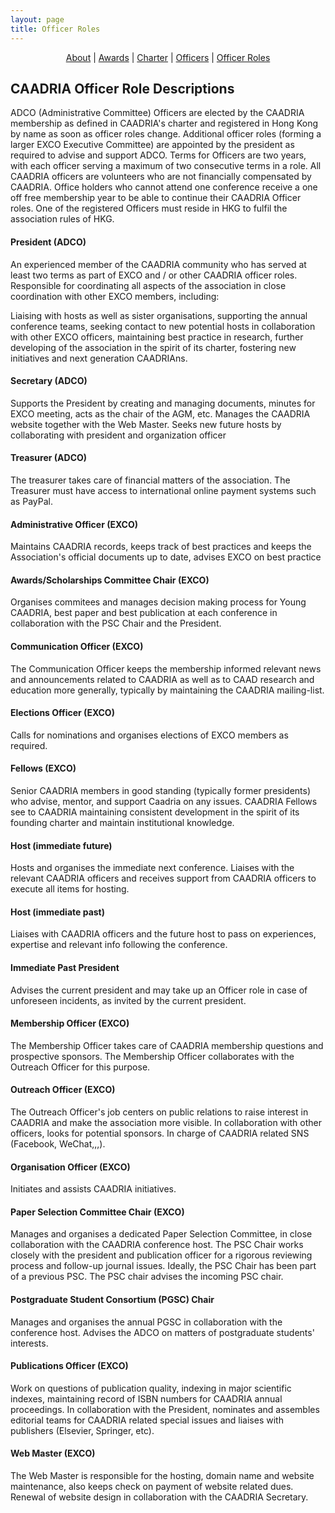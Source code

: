 ```yaml
---
layout: page
title: Officer Roles
---
```


<div align="center">
 <a href="/about">About</a> | <a href="/awards">Awards</a> | <a href="/charter">Charter</a> | <a href="/officers">Officers</a> | <a href="/officerroles">Officer Roles</a>
</div>

## CAADRIA Officer Role Descriptions

ADCO (Administrative Committee) Officers are elected by the CAADRIA membership as defined in CAADRIA's charter and registered in Hong Kong by name as soon as officer roles change. Additional officer roles (forming a larger EXCO Executive Committee) are appointed by the president as required to advise and support ADCO. Terms for Officers are two years, with each officer serving a maximum of two consecutive terms in a role. All CAADRIA officers are volunteers who are not financially compensated by CAADRIA. Office holders who cannot attend one conference receive a one off free membership year to be able to continue their CAADRIA Officer roles. One of the registered Officers must reside in HKG to fulfil the association rules of HKG.

#### President (ADCO)
An experienced member of the CAADRIA community who has served at least two terms as part of EXCO and / or other CAADRIA officer roles. Responsible for coordinating all aspects of the association in close coordination with other EXCO members, including: 

Liaising with hosts as well as sister organisations, supporting the annual conference teams, seeking contact to new potential hosts in collaboration with other EXCO officers, maintaining best practice in research, further developing of the association in the spirit of its charter, fostering new initiatives and next generation CAADRIAns.

#### Secretary (ADCO)
Supports the President by creating and managing documents, minutes for EXCO meeting, acts as the chair of the AGM, etc. Manages the CAADRIA website together with the Web Master. Seeks new future hosts by collaborating with president and organization officer

#### Treasurer (ADCO)
The treasurer takes care of financial matters of the association. The Treasurer must have access to international online payment systems such as PayPal.




#### Administrative Officer (EXCO)
Maintains CAADRIA records, keeps track of best practices and keeps the Association's official documents up to date, advises EXCO on best practice

#### Awards/Scholarships Committee Chair (EXCO)
Organises commitees and manages decision making process for Young CAADRIA, best paper and best publication at each conference in collaboration with the PSC Chair and the President.

#### Communication Officer (EXCO)
The Communication Officer keeps the membership informed relevant news and announcements related to CAADRIA as well as to CAAD research and education more generally, typically by maintaining the CAADRIA mailing-list.

#### Elections Officer (EXCO)
Calls for nominations and organises elections of EXCO members as required.

#### Fellows (EXCO)
Senior CAADRIA members in good standing (typically former presidents) who advise, mentor, and support Caadria on any issues. CAADRIA Fellows see to CAADRIA maintaining consistent development in the spirit of its founding charter and maintain institutional knowledge. 

#### Host (immediate future)
Hosts and organises the immediate next conference. Liaises with the relevant CAADRIA officers and receives support from CAADRIA officers to execute all items for hosting.

#### Host (immediate past)
Liaises with CAADRIA officers and the future host to pass on experiences, expertise and relevant info following the conference. 

#### Immediate Past President
Advises the current president and may take up an Officer role in case of unforeseen incidents, as invited by the current president.

#### Membership Officer (EXCO)
The Membership Officer takes care of CAADRIA membership questions and prospective sponsors. The Membership Officer collaborates with the Outreach Officer for this purpose.

#### Outreach Officer (EXCO)
The Outreach Officer's job centers on public relations to raise interest in CAADRIA and make the association more visible. In collaboration with other officers, looks for potential sponsors. In charge of CAADRIA related SNS (Facebook, WeChat,,,).

#### Organisation Officer (EXCO)
Initiates and assists CAADRIA initiatives.

#### Paper Selection Committee Chair (EXCO)
Manages and organises a dedicated Paper Selection Committee, in close collaboration with the CAADRIA conference host.  The PSC Chair works closely with the president and publication officer for a rigorous reviewing process and follow-up journal issues. Ideally, the PSC Chair has been part of a previous PSC. The PSC chair advises the incoming PSC chair.

#### Postgraduate Student Consortium (PGSC) Chair 
Manages and organises the annual PGSC in collaboration with the conference host. Advises the ADCO on matters of postgraduate students' interests.

#### Publications Officer (EXCO)
Work on questions of publication quality, indexing in major scientific indexes, maintaining record of ISBN numbers for CAADRIA annual proceedings. In collaboration with the President, nominates and assembles editorial teams for CAADRIA related special issues
and liaises with publishers (Elsevier, Springer, etc). 

#### Web Master (EXCO)
The Web Master is responsible for the hosting, domain name and website maintenance, also keeps check on payment of website related dues. Renewal of website design in collaboration with the CAADRIA Secretary.

